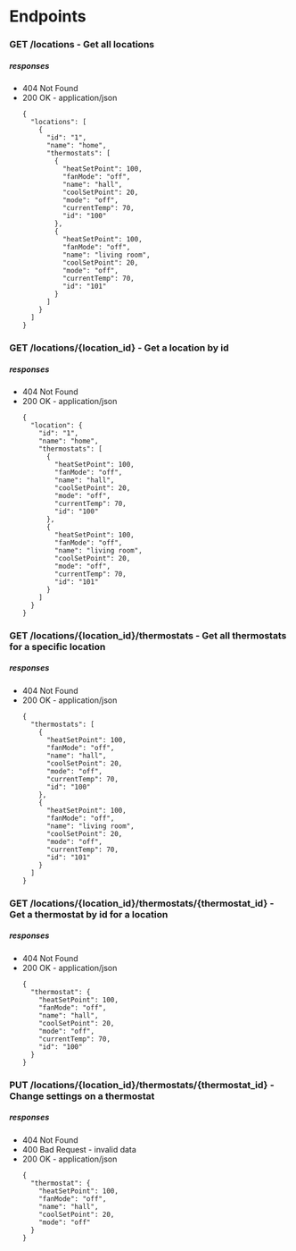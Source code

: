 # Endpoints

### GET /locations - Get all locations
##### responses
- 404 Not Found
- 200 OK - application/json
  ```
  {
    "locations": [
      {
        "id": "1",
        "name": "home",
        "thermostats": [
          {
            "heatSetPoint": 100,
            "fanMode": "off",
            "name": "hall",
            "coolSetPoint": 20,
            "mode": "off",
            "currentTemp": 70,
            "id": "100"
          },
          {
            "heatSetPoint": 100,
            "fanMode": "off",
            "name": "living room",
            "coolSetPoint": 20,
            "mode": "off",
            "currentTemp": 70,
            "id": "101"
          }
        ]
      }
    ]
  }
  ```

### GET /locations/{location_id} - Get a location by id
##### responses
- 404 Not Found
- 200 OK - application/json
  ```
  {
    "location": {
      "id": "1",
      "name": "home",
      "thermostats": [
        {
          "heatSetPoint": 100,
          "fanMode": "off",
          "name": "hall",
          "coolSetPoint": 20,
          "mode": "off",
          "currentTemp": 70,
          "id": "100"
        },
        {
          "heatSetPoint": 100,
          "fanMode": "off",
          "name": "living room",
          "coolSetPoint": 20,
          "mode": "off",
          "currentTemp": 70,
          "id": "101"
        }
      ]
    }
  }
  ```

### GET /locations/{location_id}/thermostats - Get all thermostats for a specific location
##### responses
- 404 Not Found
- 200 OK - application/json
  ```
  {
    "thermostats": [
      {
        "heatSetPoint": 100,
        "fanMode": "off",
        "name": "hall",
        "coolSetPoint": 20,
        "mode": "off",
        "currentTemp": 70,
        "id": "100"
      },
      {
        "heatSetPoint": 100,
        "fanMode": "off",
        "name": "living room",
        "coolSetPoint": 20,
        "mode": "off",
        "currentTemp": 70,
        "id": "101"
      }
    ]
  }
  ```

### GET /locations/{location_id}/thermostats/{thermostat_id} - Get a thermostat by id for a location
##### responses
- 404 Not Found
- 200 OK - application/json
  ```
  {
    "thermostat": {
      "heatSetPoint": 100,
      "fanMode": "off",
      "name": "hall",
      "coolSetPoint": 20,
      "mode": "off",
      "currentTemp": 70,
      "id": "100"
    }
  }
  ```

### PUT /locations/{location_id}/thermostats/{thermostat_id} - Change settings on a thermostat
##### responses
- 404 Not Found
- 400 Bad Request - invalid data
- 200 OK - application/json
  ```
  {
    "thermostat": {
      "heatSetPoint": 100,
      "fanMode": "off",
      "name": "hall",
      "coolSetPoint": 20,
      "mode": "off"
    }
  }
  ```
